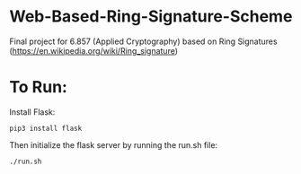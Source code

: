 # Web-Based-Ring-Signature-Scheme
Final project for 6.857 (Applied Cryptography) based on Ring Signatures (https://en.wikipedia.org/wiki/Ring_signature)


# To Run:
Install Flask:
```
pip3 install flask
```
Then initialize the flask server by running the run.sh file:
```
./run.sh
```
